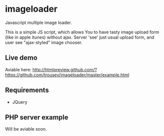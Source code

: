 imageloader
===========

Javascript multiple image loader.

This is a simple JS script, which allows You to have tasty image upload form (like in apple itunes) without ajax. Server 'see' just usual upload form, and user see "ajax-styled" image chooser.

Live demo
---------

Aviable here: http://htmlpreview.github.com/?https://github.com/trousev/imageloader/master/example.html

Requirements
------------

 * JQuery

PHP server example
------------------

Will be aviable soon.
